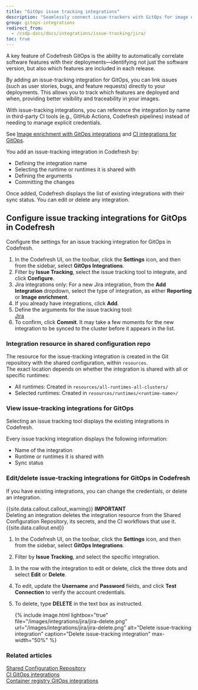 ```yaml
---
title: "GitOps issue tracking integrations"
description: "Seamlessly connect issue-trackers with GitOps for image enrichment"
group: gitops-integrations
redirect_from:
  - /csdp-docs/docs/integrations/issue-tracking/jira/
toc: true
---
```


A key feature of Codefresh GitOps is the ability to automatically correlate software features with their deployments—identifying not just the software version, but also which features are included in each release.

By adding an issue-tracking integration for GitOps, you can link issues (such as user stories, bugs, and feature requests) directly to your deployments. This allows you to track which features are deployed and when, providing better visibility and traceability in your images.

With issue-tracking integrations, you can reference the integration by name in third-party CI tools (e.g., GitHub Actions, Codefresh pipelines) instead of needing to manage explicit credentials. 

See [Image enrichment with GitOps integrations]({{site.baseurl}}/docs/gitops-integrations/image-enrichment-overview/) and [CI integrations for GitOps]({{site.baseurl}}/docs/gitops-integrations/ci-integrations/).

You add an issue-tracking integration in Codefresh by:
* Defining the integration name 
* Selecting the runtime or runtimes it is shared with
* Defining the arguments
* Committing the changes

Once added, Codefresh displays the list of existing integrations with their sync status. You can edit or delete any integration. 

##  Configure issue tracking integrations for GitOps in Codefresh
Configure the settings for an issue tracking integration for GitOps in Codefresh.

1. In the Codefresh UI, on the toolbar, click the **Settings** icon, and then from the sidebar, select **GitOps Integrations**. 
1. Filter by **Issue Tracking**, select the issue tracking tool to integrate, and click **Configure**.
1. Jira integrations only: For a new Jira integration, from the **Add Integration** dropdown, select the type of integration, as either **Reporting** or **Image enrichment**.
1. If you already have integrations, click **Add**.
1. Define the arguments for the issue tracking tool:  
  [Jira]({{site.baseurl}}/docs/gitops-integrations/issue-tracking/jira/#jira-gitops-integration-settings-in-codefresh)   
1. To confirm, click **Commit**.
  It may take a few moments for the new integration to be synced to the cluster before it appears in the list.

### Integration resource in shared configuration repo
The resource for the issue-tracking integration is created in the Git repository with the shared configuration, within `resources`.  
The exact location depends on whether the integration is shared with all or specific runtimes:  
* All runtimes: Created in `resources/all-runtimes-all-clusters/`
* Selected runtimes: Created in `resources/runtimes/<runtime-name>/`

### View issue-tracking integrations for GitOps
Selecting an issue tracking tool displays the existing integrations in Codefresh.  

Every issue tracking integration displays the following information:
* Name of the integration
* Runtime or runtimes it is shared with
* Sync status

### Edit/delete issue-tracking integrations for GitOps in Codefresh
If you have existing integrations, you can change the credentials, or delete an integration.

{{site.data.callout.callout_warning}}
**IMPORTANT**  
Deleting an integration deletes the integration resource from the Shared Configuration Repository, its secrets, and the CI workflows that 
use it. 
{{site.data.callout.end}}


1. In the Codefresh UI, on the toolbar, click the **Settings** icon, and then from the sidebar, select **GitOps Integrations**. 
1. Filter by **Issue Tracking**, and select the specific integration.
1. In the row with the integration to edit or delete, click the three dots and select **Edit** or **Delete**.
1. To edit, update the **Username** and **Password** fields, and click **Test Connection** to verify the account credentials.
1. To delete, type **DELETE** in the text box as instructed.

    {% include 
   image.html 
   lightbox="true" 
   file="/images/integrations/jira/jira-delete.png" 
   url="/images/integrations/jira/jira-delete.png" 
   alt="Delete issue-tracking integration" 
   caption="Delete issue-tracking integration"
   max-width="50%" 
   %}

### Related articles
[Shared Configuration Repository]({{site.baseurl}}/docs/installation/gitops/shared-configuration/)  
[CI GitOps integrations]({{site.baseurl}}/docs/gitops-integrations/ci-integrations/)  
[Container registry GitOps integrations]({{site.baseurl}}/docs/gitops-integrations/container-registries/)  

